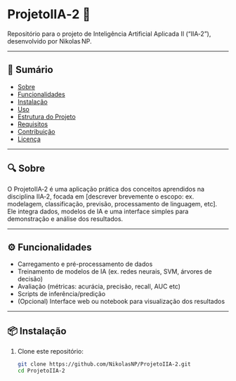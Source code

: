 # ProjetoIIA‑2 🚀

Repositório para o projeto de Inteligência Artificial Aplicada II (“IIA‑2”), desenvolvido por Nikolas NP.

---

## 📘 Sumário

- [Sobre](#sobre)
- [Funcionalidades](#funcionalidades)
- [Instalação](#instalação)
- [Uso](#uso)
- [Estrutura do Projeto](#estrutura-do-projeto)
- [Requisitos](#requisitos)
- [Contribuição](#contribuição)
- [Licença](#licença)

---

## 🔍 Sobre

O ProjetoIIA‑2 é uma aplicação prática dos conceitos aprendidos na disciplina IIA‑2, focada em [descrever brevemente o escopo: ex. modelagem, classificação, previsão, processamento de linguagem, etc].  
Ele integra dados, modelos de IA e uma interface simples para demonstração e análise dos resultados.

---

## ⚙️ Funcionalidades

- Carregamento e pré-processamento de dados
- Treinamento de modelos de IA (ex. redes neurais, SVM, árvores de decisão)
- Avaliação (métricas: acurácia, precisão, recall, AUC etc)
- Scripts de inferência/predição
- (Opcional) Interface web ou notebook para visualização dos resultados

---

## 📦 Instalação

1. Clone este repositório:
   ```bash
   git clone https://github.com/NikolasNP/ProjetoIIA-2.git
   cd ProjetoIIA-2
